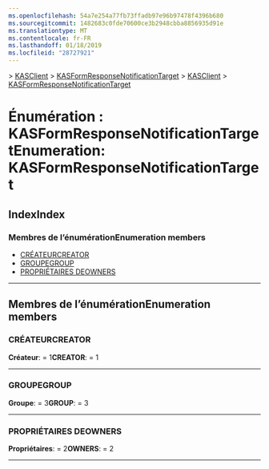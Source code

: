 ```yaml
---
ms.openlocfilehash: 54a7e254a77fb73ffadb97e96b97478f4396b680
ms.sourcegitcommit: 1482683c0fde70600ce3b2948cbba8856935d91e
ms.translationtype: MT
ms.contentlocale: fr-FR
ms.lasthandoff: 01/18/2019
ms.locfileid: "28727921"
---
```

<span data-ttu-id="1623b-101">[](../README.md) > [KASClient](../modules/kasclient.md) > [KASFormResponseNotificationTarget](../enums/kasclient.kasformresponsenotificationtarget.md)</span><span class="sxs-lookup"><span data-stu-id="1623b-101">[](../README.md) > [KASClient](../modules/kasclient.md) > [KASFormResponseNotificationTarget](../enums/kasclient.kasformresponsenotificationtarget.md)</span></span>

# <a name="enumeration-kasformresponsenotificationtarget"></a><span data-ttu-id="1623b-102">Énumération : KASFormResponseNotificationTarget</span><span class="sxs-lookup"><span data-stu-id="1623b-102">Enumeration: KASFormResponseNotificationTarget</span></span>

## <a name="index"></a><span data-ttu-id="1623b-103">Index</span><span class="sxs-lookup"><span data-stu-id="1623b-103">Index</span></span>

### <a name="enumeration-members"></a><span data-ttu-id="1623b-104">Membres de l’énumération</span><span class="sxs-lookup"><span data-stu-id="1623b-104">Enumeration members</span></span>

* [<span data-ttu-id="1623b-105">CRÉATEUR</span><span class="sxs-lookup"><span data-stu-id="1623b-105">CREATOR</span></span>](kasclient.kasformresponsenotificationtarget.md#creator)
* [<span data-ttu-id="1623b-106">GROUPE</span><span class="sxs-lookup"><span data-stu-id="1623b-106">GROUP</span></span>](kasclient.kasformresponsenotificationtarget.md#group)
* [<span data-ttu-id="1623b-107">PROPRIÉTAIRES DE</span><span class="sxs-lookup"><span data-stu-id="1623b-107">OWNERS</span></span>](kasclient.kasformresponsenotificationtarget.md#owners)

---

## <a name="enumeration-members"></a><span data-ttu-id="1623b-108">Membres de l’énumération</span><span class="sxs-lookup"><span data-stu-id="1623b-108">Enumeration members</span></span>

<a id="creator"></a>

###  <a name="creator"></a><span data-ttu-id="1623b-109">CRÉATEUR</span><span class="sxs-lookup"><span data-stu-id="1623b-109">CREATOR</span></span>

<span data-ttu-id="1623b-110">**Créateur**: = 1</span><span class="sxs-lookup"><span data-stu-id="1623b-110">**CREATOR**:  = 1</span></span>

___

<a id="group"></a>

###  <a name="group"></a><span data-ttu-id="1623b-111">GROUPE</span><span class="sxs-lookup"><span data-stu-id="1623b-111">GROUP</span></span>

<span data-ttu-id="1623b-112">**Groupe**: = 3</span><span class="sxs-lookup"><span data-stu-id="1623b-112">**GROUP**:  = 3</span></span>

___

<a id="owners"></a>

###  <a name="owners"></a><span data-ttu-id="1623b-113">PROPRIÉTAIRES DE</span><span class="sxs-lookup"><span data-stu-id="1623b-113">OWNERS</span></span>

<span data-ttu-id="1623b-114">**Propriétaires**: = 2</span><span class="sxs-lookup"><span data-stu-id="1623b-114">**OWNERS**:  = 2</span></span>

___

